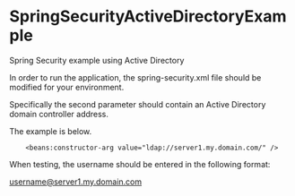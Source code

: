 SpringSecurityActiveDirectoryExample
====================================

Spring Security example using Active Directory

In order to run the application, the spring-security.xml file should be modified
for your environment.

Specifically the second parameter should contain an Active Directory domain
controller address.

The example is below.

        <beans:constructor-arg value="ldap://server1.my.domain.com/" />

When testing, the username should be entered in the following format:

username@server1.my.domain.com